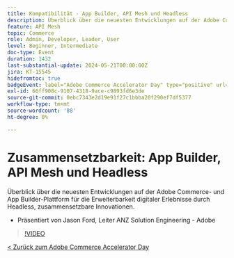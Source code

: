 ```yaml
---
title: Kompatibilität - App Builder, API Mesh und Headless
description: Überblick über die neuesten Entwicklungen auf der Adobe Commerce- und App Builder-Plattform für die Erweiterbarkeit digitaler Erlebnisse durch Headless, zusammensetzbare Innovationen. Präsentiert von Jason Ford, Leiter ANZ Solution Engineering - Adobe
feature: API Mesh
topic: Commerce
role: Admin, Developer, Leader, User
level: Beginner, Intermediate
doc-type: Event
duration: 1432
last-substantial-update: 2024-05-21T00:00:00Z
jira: KT-15545
hidefromtoc: true
badgeEvent: label="Adobe Commerce Accelerator Day" type="positive" url="https://experienceleague.adobe.com/en/docs/events/apac-commerce-recordings/2024/overview"
exl-id: 66ff908c-9107-4318-9ace-c9893fd6e3de
source-git-commit: 0ebc7343e2d19e91f27c1bbba20f290ef7df5377
workflow-type: tm+mt
source-wordcount: '88'
ht-degree: 0%

---
```


# Zusammensetzbarkeit: App Builder, API Mesh und Headless

Überblick über die neuesten Entwicklungen auf der Adobe Commerce- und App Builder-Plattform für die Erweiterbarkeit digitaler Erlebnisse durch Headless, zusammensetzbare Innovationen.

+ Präsentiert von Jason Ford, Leiter ANZ Solution Engineering - Adobe

>[!VIDEO](https://video.tv.adobe.com/v/3429272/?learn=on)

[&lt; Zurück zum Adobe Commerce Accelerator Day](./overview.md)
